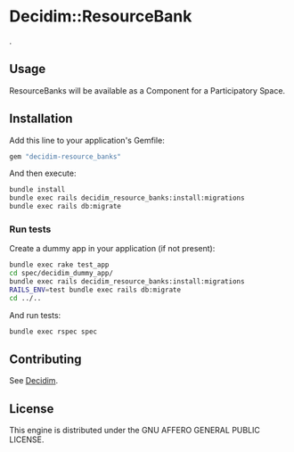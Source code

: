 # Decidim::ResourceBank

.

## Usage

ResourceBanks will be available as a Component for a Participatory
Space.

## Installation

Add this line to your application's Gemfile:

```ruby
gem "decidim-resource_banks"
```

And then execute:

```bash
bundle install
bundle exec rails decidim_resource_banks:install:migrations
bundle exec rails db:migrate
```

### Run tests

Create a dummy app in your application (if not present):

```bash
bundle exec rake test_app
cd spec/decidim_dummy_app/
bundle exec rails decidim_resource_banks:install:migrations
RAILS_ENV=test bundle exec rails db:migrate
cd ../..
```

And run tests:

```bash
bundle exec rspec spec
```

## Contributing

See [Decidim](https://github.com/decidim/decidim).

## License

This engine is distributed under the GNU AFFERO GENERAL PUBLIC LICENSE.
